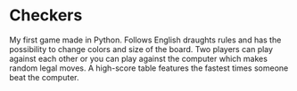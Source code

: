 # Checkers
My first game made in Python. Follows English draughts rules and has the possibility to change colors and size of the board. Two players can play against each other or you can play against the computer which makes random legal moves. A high-score table features the fastest times someone beat the computer.

